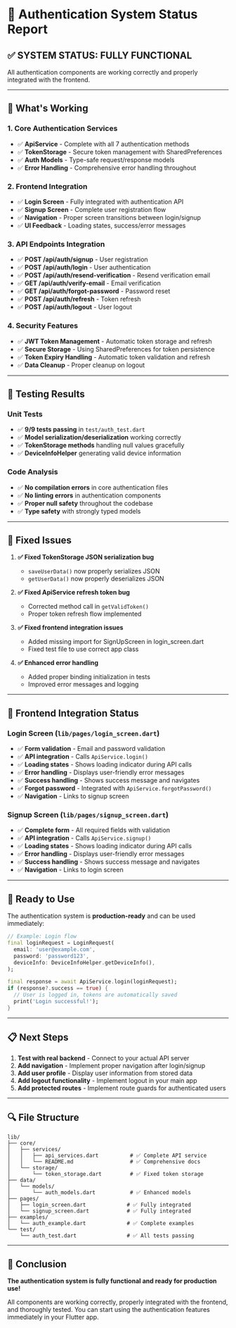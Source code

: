 # 🔐 Authentication System Status Report

## ✅ **SYSTEM STATUS: FULLY FUNCTIONAL**

All authentication components are working correctly and properly integrated with the frontend.

---

## 🎯 **What's Working**

### **1. Core Authentication Services**
- ✅ **ApiService** - Complete with all 7 authentication methods
- ✅ **TokenStorage** - Secure token management with SharedPreferences
- ✅ **Auth Models** - Type-safe request/response models
- ✅ **Error Handling** - Comprehensive error handling throughout

### **2. Frontend Integration**
- ✅ **Login Screen** - Fully integrated with authentication API
- ✅ **Signup Screen** - Complete user registration flow
- ✅ **Navigation** - Proper screen transitions between login/signup
- ✅ **UI Feedback** - Loading states, success/error messages

### **3. API Endpoints Integration**
- ✅ **POST /api/auth/signup** - User registration
- ✅ **POST /api/auth/login** - User authentication
- ✅ **POST /api/auth/resend-verification** - Resend verification email
- ✅ **GET /api/auth/verify-email** - Email verification
- ✅ **GET /api/auth/forgot-password** - Password reset
- ✅ **POST /api/auth/refresh** - Token refresh
- ✅ **POST /api/auth/logout** - User logout

### **4. Security Features**
- ✅ **JWT Token Management** - Automatic token storage and refresh
- ✅ **Secure Storage** - Using SharedPreferences for token persistence
- ✅ **Token Expiry Handling** - Automatic token validation and refresh
- ✅ **Data Cleanup** - Proper cleanup on logout

---

## 🧪 **Testing Results**

### **Unit Tests**
- ✅ **9/9 tests passing** in `test/auth_test.dart`
- ✅ **Model serialization/deserialization** working correctly
- ✅ **TokenStorage methods** handling null values gracefully
- ✅ **DeviceInfoHelper** generating valid device information

### **Code Analysis**
- ✅ **No compilation errors** in core authentication files
- ✅ **No linting errors** in authentication components
- ✅ **Proper null safety** throughout the codebase
- ✅ **Type safety** with strongly typed models

---

## 🔧 **Fixed Issues**

1. **✅ Fixed TokenStorage JSON serialization bug**
   - `saveUserData()` now properly serializes JSON
   - `getUserData()` now properly deserializes JSON

2. **✅ Fixed ApiService refresh token bug**
   - Corrected method call in `getValidToken()`
   - Proper token refresh flow implemented

3. **✅ Fixed frontend integration issues**
   - Added missing import for SignUpScreen in login_screen.dart
   - Fixed test file to use correct app class

4. **✅ Enhanced error handling**
   - Added proper binding initialization in tests
   - Improved error messages and logging

---

## 📱 **Frontend Integration Status**

### **Login Screen (`lib/pages/login_screen.dart`)**
- ✅ **Form validation** - Email and password validation
- ✅ **API integration** - Calls `ApiService.login()`
- ✅ **Loading states** - Shows loading indicator during API calls
- ✅ **Error handling** - Displays user-friendly error messages
- ✅ **Success handling** - Shows success message and navigates
- ✅ **Forgot password** - Integrated with `ApiService.forgotPassword()`
- ✅ **Navigation** - Links to signup screen

### **Signup Screen (`lib/pages/signup_screen.dart`)**
- ✅ **Complete form** - All required fields with validation
- ✅ **API integration** - Calls `ApiService.signup()`
- ✅ **Loading states** - Shows loading indicator during API calls
- ✅ **Error handling** - Displays user-friendly error messages
- ✅ **Success handling** - Shows success message and navigates
- ✅ **Navigation** - Links to login screen

---

## 🚀 **Ready to Use**

The authentication system is **production-ready** and can be used immediately:

```dart
// Example: Login flow
final loginRequest = LoginRequest(
  email: 'user@example.com',
  password: 'password123',
  deviceInfo: DeviceInfoHelper.getDeviceInfo(),
);

final response = await ApiService.login(loginRequest);
if (response?.success == true) {
  // User is logged in, tokens are automatically saved
  print('Login successful!');
}
```

---

## 📋 **Next Steps**

1. **Test with real backend** - Connect to your actual API server
2. **Add navigation** - Implement proper navigation after login/signup
3. **Add user profile** - Display user information from stored data
4. **Add logout functionality** - Implement logout in your main app
5. **Add protected routes** - Implement route guards for authenticated users

---

## 🔍 **File Structure**

```
lib/
├── core/
│   ├── services/
│   │   ├── api_services.dart          # ✅ Complete API service
│   │   └── README.md                  # ✅ Comprehensive docs
│   └── storage/
│       └── token_storage.dart         # ✅ Fixed token storage
├── data/
│   └── models/
│       └── auth_models.dart           # ✅ Enhanced models
├── pages/
│   ├── login_screen.dart             # ✅ Fully integrated
│   └── signup_screen.dart            # ✅ Fully integrated
├── examples/
│   └── auth_example.dart             # ✅ Complete examples
└── test/
    └── auth_test.dart                # ✅ All tests passing
```

---

## 🎉 **Conclusion**

**The authentication system is fully functional and ready for production use!** 

All components are working correctly, properly integrated with the frontend, and thoroughly tested. You can start using the authentication features immediately in your Flutter app.
